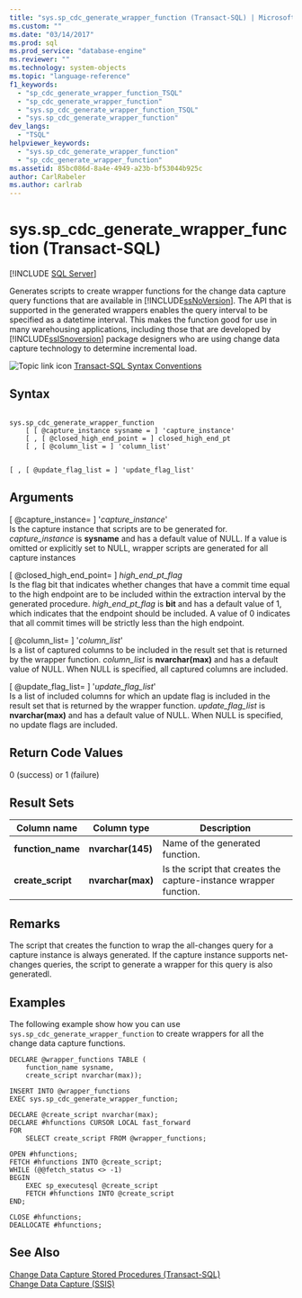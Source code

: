 ```yaml
---
title: "sys.sp_cdc_generate_wrapper_function (Transact-SQL) | Microsoft Docs"
ms.custom: ""
ms.date: "03/14/2017"
ms.prod: sql
ms.prod_service: "database-engine"
ms.reviewer: ""
ms.technology: system-objects
ms.topic: "language-reference"
f1_keywords: 
  - "sp_cdc_generate_wrapper_function_TSQL"
  - "sp_cdc_generate_wrapper_function"
  - "sys.sp_cdc_generate_wrapper_function_TSQL"
  - "sys.sp_cdc_generate_wrapper_function"
dev_langs: 
  - "TSQL"
helpviewer_keywords: 
  - "sys.sp_cdc_generate_wrapper_function"
  - "sp_cdc_generate_wrapper_function"
ms.assetid: 85bc086d-8a4e-4949-a23b-bf53044b925c
author: CarlRabeler
ms.author: carlrab
---
```

# sys.sp_cdc_generate_wrapper_function (Transact-SQL)
[!INCLUDE [SQL Server](../../includes/applies-to-version/sqlserver.md)]

  Generates scripts to create wrapper functions for the change data capture query functions that are available in [!INCLUDE[ssNoVersion](../../includes/ssnoversion-md.md)]. The API that is supported in the generated wrappers enables the query interval to be specified as a datetime interval. This makes the function good for use in many warehousing applications, including those that are developed by [!INCLUDE[ssISnoversion](../../includes/ssisnoversion-md.md)] package designers who are using change data capture technology to determine incremental load.  
  
 ![Topic link icon](../../database-engine/configure-windows/media/topic-link.gif "Topic link icon") [Transact-SQL Syntax Conventions](../../t-sql/language-elements/transact-sql-syntax-conventions-transact-sql.md)  
  
## Syntax  
  
```  
  
sys.sp_cdc_generate_wrapper_function  
    [ [ @capture_instance sysname = ] 'capture_instance'  
    [ , [ @closed_high_end_point = ] closed_high_end_pt  
    [ , [ @column_list = ] 'column_list'  
```  
  
```  
  
[ , [ @update_flag_list = ] 'update_flag_list'  
```  
  
## Arguments  
 [ @capture_instance= ] '*capture_instance*'  
 Is the capture instance that scripts are to be generated for. *capture_instance* is **sysname** and has a default value of NULL. If a value is omitted or explicitly set to NULL, wrapper scripts are generated for all capture instances  
  
 [ @closed_high_end_point= ] *high_end_pt_flag*  
 Is the flag bit that indicates whether changes that have a commit time equal to the high endpoint are to be included within the extraction interval by the generated procedure. *high_end_pt_flag* is **bit** and has a default value of 1, which indicates that the endpoint should be included. A value of 0 indicates that all commit times will be strictly less than the high endpoint.  
  
 [ @column_list= ] '*column_list*'  
 Is a list of captured columns to be included in the result set that is returned by the wrapper function. *column_list* is **nvarchar(max)** and has a default value of NULL. When NULL is specified, all captured columns are included.  
  
 [ @update_flag_list= ] '*update_flag_list*'  
 Is a list of included columns for which an update flag is included in the result set that is returned by the wrapper function. *update_flag_list* is **nvarchar(max)** and has a default value of NULL. When NULL is specified, no update flags are included.  
  
## Return Code Values  
 0 (success) or 1 (failure)  
  
## Result Sets  
  
|Column name|Column type|Description|  
|-----------------|-----------------|-----------------|  
|**function_name**|**nvarchar(145)**|Name of the generated function.|  
|**create_script**|**nvarchar(max)**|Is the script that creates the capture-instance wrapper function.|  
  
## Remarks  
 The script that creates the function to wrap the all-changes query for a capture instance is always generated. If the capture instance supports net-changes queries, the script to generate a wrapper for this query is also generatedl.  
  
## Examples  
 The following example show how you can use `sys.sp_cdc_generate_wrapper_function` to create wrappers for all the change data capture functions.  
  
```  
DECLARE @wrapper_functions TABLE (  
    function_name sysname,  
    create_script nvarchar(max));  
  
INSERT INTO @wrapper_functions  
EXEC sys.sp_cdc_generate_wrapper_function;  
  
DECLARE @create_script nvarchar(max);  
DECLARE #hfunctions CURSOR LOCAL fast_forward  
FOR   
    SELECT create_script FROM @wrapper_functions;  
  
OPEN #hfunctions;  
FETCH #hfunctions INTO @create_script;  
WHILE (@@fetch_status <> -1)  
BEGIN  
    EXEC sp_executesql @create_script  
    FETCH #hfunctions INTO @create_script  
END;  
  
CLOSE #hfunctions;  
DEALLOCATE #hfunctions;  
```  
  
## See Also  
 [Change Data Capture Stored Procedures &#40;Transact-SQL&#41;](../../relational-databases/system-stored-procedures/change-data-capture-stored-procedures-transact-sql.md)   
 [Change Data Capture &#40;SSIS&#41;](../../integration-services/change-data-capture/change-data-capture-ssis.md)  
  
  
